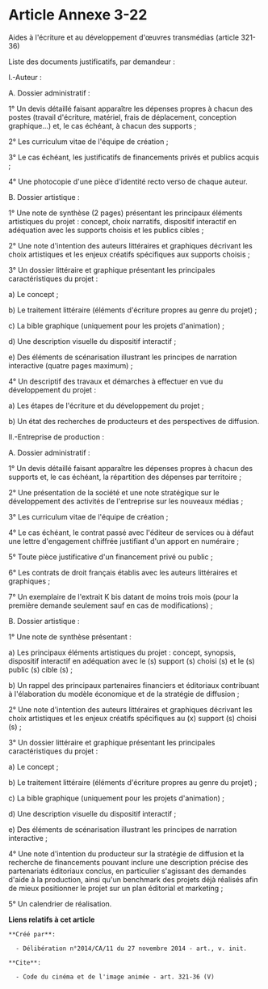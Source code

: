 # Article Annexe 3-22

Aides à l'écriture et au développement d'œuvres transmédias (article 321-36) 

Liste des documents justificatifs, par demandeur : 

I.-Auteur : 

A. Dossier administratif : 

1° Un devis détaillé faisant apparaître les dépenses propres à chacun des postes (travail d'écriture, matériel, frais de
déplacement, conception graphique...) et, le cas échéant, à chacun des supports ; 

2° Les curriculum vitae de l'équipe de création ; 

3° Le cas échéant, les justificatifs de financements privés et publics acquis ; 

4° Une photocopie d'une pièce d'identité recto verso de chaque auteur. 

B. Dossier artistique : 

1° Une note de synthèse (2 pages) présentant les principaux éléments artistiques du projet : concept, choix narratifs,
dispositif interactif en adéquation avec les supports choisis et les publics cibles ; 

2° Une note d'intention des auteurs littéraires et graphiques décrivant les choix artistiques et les enjeux créatifs
spécifiques aux supports choisis ; 

3° Un dossier littéraire et graphique présentant les principales caractéristiques du projet : 

a) Le concept ; 

b) Le traitement littéraire (éléments d'écriture propres au genre du projet) ; 

c) La bible graphique (uniquement pour les projets d'animation) ; 

d) Une description visuelle du dispositif interactif ; 

e) Des éléments de scénarisation illustrant les principes de narration interactive (quatre pages maximum) ; 

4° Un descriptif des travaux et démarches à effectuer en vue du développement du projet : 

a) Les étapes de l'écriture et du développement du projet ; 

b) Un état des recherches de producteurs et des perspectives de diffusion. 

II.-Entreprise de production : 

A. Dossier administratif : 

1° Un devis détaillé faisant apparaître les dépenses propres à chacun des supports et, le cas échéant, la répartition des
dépenses par territoire ; 

2° Une présentation de la société et une note stratégique sur le développement des activités de l'entreprise sur les nouveaux
médias ; 

3° Les curriculum vitae de l'équipe de création ; 

4° Le cas échéant, le contrat passé avec l'éditeur de services ou à défaut une lettre d'engagement chiffrée justifiant d'un
apport en numéraire ; 

5° Toute pièce justificative d'un financement privé ou public ; 

6° Les contrats de droit français établis avec les auteurs littéraires et graphiques ; 

7° Un exemplaire de l'extrait K bis datant de moins trois mois (pour la première demande seulement sauf en cas de
modifications) ; 

B. Dossier artistique : 

1° Une note de synthèse présentant : 

a) Les principaux éléments artistiques du projet : concept, synopsis, dispositif interactif en adéquation avec le (s) support
(s) choisi (s) et le (s) public (s) cible (s) ; 

b) Un rappel des principaux partenaires financiers et éditoriaux contribuant à l'élaboration du modèle économique et de la
stratégie de diffusion ; 

2° Une note d'intention des auteurs littéraires et graphiques décrivant les choix artistiques et les enjeux créatifs
spécifiques au (x) support (s) choisi (s) ; 

3° Un dossier littéraire et graphique présentant les principales caractéristiques du projet : 

a) Le concept ; 

b) Le traitement littéraire (éléments d'écriture propres au genre du projet) ; 

c) La bible graphique (uniquement pour les projets d'animation) ; 

d) Une description visuelle du dispositif interactif ; 

e) Des éléments de scénarisation illustrant les principes de narration interactive ; 

4° Une note d'intention du producteur sur la stratégie de diffusion et la recherche de financements pouvant inclure une
description précise des partenariats éditoriaux conclus, en particulier s'agissant des demandes d'aide à la production, ainsi
qu'un benchmark des projets déjà réalisés afin de mieux positionner le projet sur un plan éditorial et marketing ; 

5° Un calendrier de réalisation.

**Liens relatifs à cet article**

	**Créé par**:

	  - Délibération n°2014/CA/11 du 27 novembre 2014 - art., v. init.

	**Cite**:

	  - Code du cinéma et de l'image animée - art. 321-36 (V)
